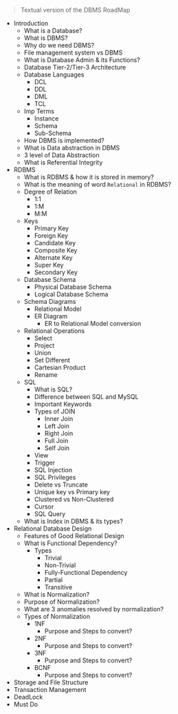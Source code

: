 
> Textual version of the DBMS RoadMap

- Introduction
  - What is a Database?
  - What is DBMS?
  - Why do we need DBMS?
  - File management system vs DBMS
  - What is Database Admin & its Functions?
  - Database Tier-2/Tier-3 Architecture
  - Database Languages
    - DCL
    - DDL
    - DML
    - TCL
  - Imp Terms
    - Instance
    - Schema
    - Sub-Schema
  - How DBMS is implemented?
  - What is Data abstraction in DBMS
  - 3 level of Data Abstraction
  - What is Referential Integrity
- RDBMS
  - What is RDBMS & how it is stored in memory?
  - What is the meaning of word `Relational` in RDBMS?
  - Degree of Relation
    - 1:1
    - 1:M
    - M:M
  - Keys
    - Primary Key
    - Foreign Key
    - Candidate Key
    - Composite Key
    - Alternate Key
    - Super Key
    - Secondary Key
  - Database Schema
    - Physical Database Schema
    - Logical Database Schema
  - Schema Diagrams
    - Relational Model
    - ER Diagram
      - ER to Relational Model conversion
  - Relational Operations
    - Select
    - Project
    - Union
    - Set Different
    - Cartesian Product
    - Rename
  - SQL
    - What is SQL?
    - Difference between SQL and MySQL
    - Important Keywords
    - Types of JOIN
      - Inner Join
      - Left Join
      - Right Join
      - Full Join
      - Self Join
    - View
    - Trigger
    - SQL Injection
    - SQL Privileges
    - Delete vs Truncate
    - Unique key vs Primary key
    - Clustered vs Non-Clustered
    - Cursor
    - SQL Query
  - What is Index in DBMS & its types?
- Relational Database Design
  - Features of Good Relational Design
  - What is Functional Dependency?
    - Types
      - Trivial
      - Non-Trivial
      - Fully-Functional Dependency
      - Partial
      - Transitive
  - What is Normalization?
  - Purpose of Normalization?
  - What are 3 anomalies resolved by normalization?
  - Types of Normalization
    - 1NF
      - Purpose and Steps to convert?
    - 2NF
      - Purpose and Steps to convert?
    - 3NF
      - Purpose and Steps to convert?
    - BCNF
      - Purpose and Steps to convert?
- Storage and File Structure
- Transaction Management
- DeadLock
- Must Do
